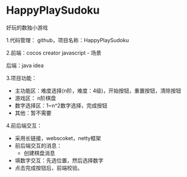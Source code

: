 # HappyPlaySudoku
好玩的数独小游戏

1.代码管理： github，项目名称：HappyPlaySudoku

2.前端：cocos creator javascript - 场景

   后端：java idea

3.项目功能：

- 主功能区：难度选择(n阶，难度：4级)，开始按钮，重置按钮，清除按钮
- 游戏区： n阶棋盘
- 数字选择区：1~n^2数字选择，完成按钮
- 其他：暂不需要

4.前后端交互：

- 采用长链接，webscoket，netty框架
- 前后端交互的消息：
  - 创建棋盘消息
- 填数字交互：先选位置，然后选择数字
- 点击完成按钮后，前端校验。
